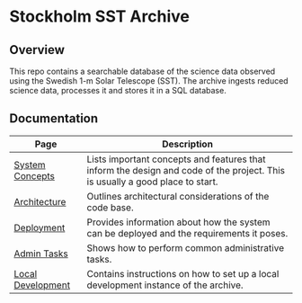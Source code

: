 # Stockholm SST Archive

## Overview

This repo contains a searchable database of the science data observed using the Swedish 1-m Solar Telescope (SST). The
archive ingests reduced science data, processes it and stores it in a SQL database.

## Documentation

| Page                                           | Description                                                                                                                  |
|------------------------------------------------|------------------------------------------------------------------------------------------------------------------------------|
| [System Concepts](./docs/SYSTEM_CONCEPTS.md)   | Lists important concepts and features that inform the design and code of the project. This is usually a good place to start. | 
| [Architecture](./docs/ARCHITECTURE.md)         | Outlines  architectural considerations of the code base.                                                                     |
| [Deployment](./docs/DEPLOYMENT.md)             | Provides information about how the system can be deployed and the requirements it poses.                                     |
| [Admin Tasks](./docs/ADMIN_TASKS.md)          | Shows how to perform common administrative tasks.                                                                            |
| [Local Development](./docs/LOCAL_DEVELOPMENT.md) | Contains instructions on how to set up a local development instance of the archive.                                          |
 
